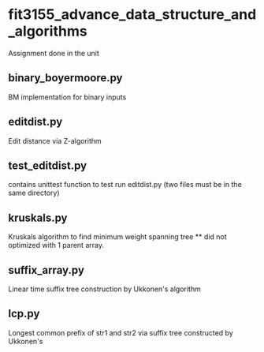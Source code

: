 # fit3155_advance_data_structure_and_algorithms
Assignment done in the unit
## binary_boyermoore.py ##
BM implementation for binary inputs 
## editdist.py ##
Edit distance via Z-algorithm
## test_editdist.py ##
contains unittest function to test run editdist.py (two files must be in the same directory)
## kruskals.py ## 
Kruskals algorithm to find minimum weight spanning tree
** did not optimized with 1 parent array.
## suffix_array.py ##
Linear time suffix tree construction by Ukkonen's algorithm
## lcp.py ##
Longest common prefix of str1 and str2 via suffix tree constructed by Ukkonen's 
